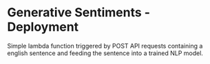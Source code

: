 # Generative Sentiments - Deployment

Simple lambda function triggered by POST API requests containing
 a english sentence and feeding the sentence into a trained NLP model.

